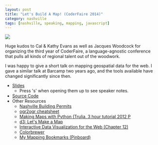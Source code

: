 ```yaml
---
layout: post
title: "Let's Build A Map! (CoderFaire 2014)"
category: nashville
tags: [nashville, speaking, mapping, javascript]
---
```


<div class="pull-right"><img src="/img/coderfaire-2014-250.jpg" /></div>

Huge kudos to Cal & Kathy Evans as well as Jacques Woodcock for organizing the
third year of CoderFaire, a language-agnostic conference that pulls all kinds of
regional talent out of the woodwork.

I was happy to give a short talk on mapping geospatial data for the web. I gave
a similar talk at Barcamp two years ago, and the tools available have changed
significantly since then.

* [Slides](http://dailytechnology.net/2014-coderfaire-maps/)
    * Press 's' when opening them up to see speaker notes.
* [Source Code](https://github.com/briandailey/2014-coderfaire-maps/)
* Other Resources
    * [Nashville Building Permits](https://data.nashville.gov/Development-and-Housing/Building-Permits/3h5w-q8b7)
    * [ogr2ogr cheatsheet](http://www.bostongis.com/printerfriendly.aspx?content_name=ogr_cheatsheet)
    * [Making Maps with Python (Trulia, 3 hour tutorial 2012 P](http://pyvideo.org/video/672/making-maps-with-python)
    * [d3: Let's Make a Map](http://bost.ocks.org/mike/map/)
    * [Interactive Data Visualization for the Web (Chapter 12)](http://chimera.labs.oreilly.com/books/1230000000345/ch12.html)
    * [Colorbrewer](http://colorbrewer2.org/#)
    * [My Mapping Bookmarks (Pinboard)](https://pinboard.in/u:kungfoofool/t:mapping/)
